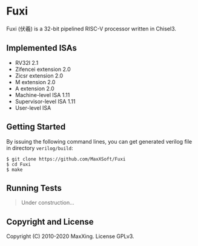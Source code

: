 # Fuxi

Fuxi (伏羲) is a 32-bit pipelined RISC-V processor written in Chisel3.

## Implemented ISAs

* RV32I 2.1
* Zifencei extension 2.0
* Zicsr extension 2.0
* M extension 2.0
* A extension 2.0
* Machine-level ISA 1.11
* Supervisor-level ISA 1.11
* User-level ISA

## Getting Started

By issuing the following command lines, you can get generated verilog file in directory `verilog/build`:

```
$ git clone https://github.com/MaxXSoft/Fuxi
$ cd Fuxi
$ make
```

## Running Tests

> Under construction...

## Copyright and License

Copyright (C) 2010-2020 MaxXing. License GPLv3.
